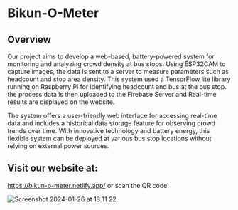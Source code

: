 # Bikun-O-Meter

## Overview
Our project aims to develop a web-based, battery-powered system for monitoring and analyzing crowd density at bus stops. Using ESP32CAM to capture images, the data is sent to a server to measure parameters such as headcount and stop area density. This system used a TensorFlow lite library running on Raspberry Pi for identifying headcount and bus at the bus stop. the process data is then uploaded to the Firebase Server and Real-time results are displayed on the website. 

The system offers a user-friendly web interface for accessing real-time data and includes a historical data storage feature for observing crowd trends over time. With innovative technology and battery energy, this flexible system can be deployed at various bus stop locations without relying on external power sources.


 ## Visit our website at: 
 https://bikun-o-meter.netlify.app/
 or scan the QR code:

![Screenshot 2024-01-26 at 18 11 22](https://github.com/evelioexcellenta/Bikun-O-Meter/assets/106600068/fc5a05f8-fc74-4853-800e-14b35886ce95)
